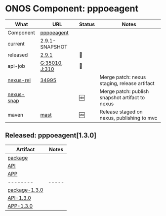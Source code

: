 ONOS Component: pppoeagent
==========================

| What | URL | Status | Notes |
| ---- | --- | ------ | ----- |
| Component  | [pppoeagent](https://gerrit.opencord.org/plugins/gitiles/pppoeagent) | | |
| current    | 2.9.1-SNAPSHOT | | |    
| released   | [2.9.1](https://mvnrepository.com/artifact/org.opencord/pppoeagent) | :hammer: | |
| api-job    | [G:35010](https://gerrit.opencord.org/c/pppoeagent/+/35010), [J:310](https://jenkins.opencord.org/job/onos-app-release/310/console) | :hammer: | |
| [nexus-rel]() | [34995](https://gerrit.opencord.org/c/pppoeagent/+/34995) |  | Merge patch: nexus staging, release artifact |
| [nexus-snap]() | | :new: | Merge patch: publish snapshot artifact to nexus |
| maven | [mast](https://mvnrepository.com/artifact/org.opencord/pppoeagent) | :new: | Release staged on nexus, publishing to mvc |

## Released: pppoeagent[1.3.0]

| Artifact | Notes |
| -------- | ----- |
| [package](https://mvnrepository.com/artifact/org.opencord/pppoeagent) | |
| [API](https://mvnrepository.com/artifact/org.opencord/pppoeagent-api) | |
| [APP](https://mvnrepository.com/artifact/org.opencord/pppoeagent-app) | |
| -------- | ----- |
| [package-1.3.0](https://mvnrepository.com/artifact/org.opencord/pppoeagent/1.3.0) | |
| [API-1.3.0](https://mvnrepository.com/artifact/org.opencord/pppoeagent-api/1.3.0) | |
| [APP-1.3.0](https://mvnrepository.com/artifact/org.opencord/pppoeagent-app/1.3.0) | |

